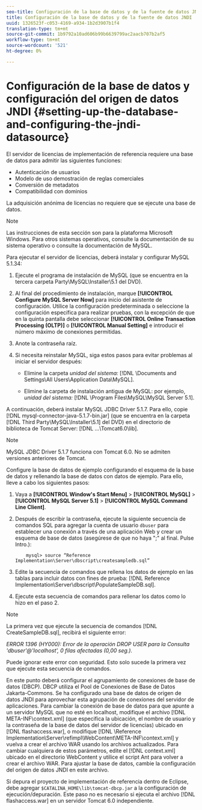 ```yaml
---
seo-title: Configuración de la base de datos y de la fuente de datos JNDI
title: Configuración de la base de datos y de la fuente de datos JNDI
uuid: 1326523f-c053-4169-a934-1b2d3907b1f4
translation-type: tm+mt
source-git-commit: 1b9792a10ad606b99b6639799ac2aacb707b2af5
workflow-type: tm+mt
source-wordcount: '521'
ht-degree: 0%

---
```



# Configuración de la base de datos y configuración del origen de datos JNDI {#setting-up-the-database-and-configuring-the-jndi-datasource}

El servidor de licencias de implementación de referencia requiere una base de datos para admitir las siguientes funciones:

* Autenticación de usuarios
* Modelo de uso demostración de reglas comerciales
* Conversión de metadatos
* Compatibilidad con dominios

La adquisición anónima de licencias no requiere que se ejecute una base de datos.

>[!NOTE]
>
>Las instrucciones de esta sección son para la plataforma Microsoft Windows. Para otros sistemas operativos, consulte la documentación de su sistema operativo o consulte la documentación de MySQL.

Para ejecutar el servidor de licencias, deberá instalar y configurar MySQL 5.1.34:

1. Ejecute el programa de instalación de MySQL (que se encuentra en la tercera carpeta Party\MySQL\Installer\5.1 del DVD).
1. Al final del procedimiento de instalación, marque **[!UICONTROL Configure MySQL Server Now]** para inicio del asistente de configuración. Utilice la configuración predeterminada o seleccione la configuración específica para realizar pruebas, con la excepción de que en la quinta pantalla debe seleccionar **[!UICONTROL Online Transaction Processing (OLTP)]** o **[!UICONTROL Manual Setting]** e introducir el número máximo de conexiones permitidas.

1. Anote la contraseña raíz.
1. Si necesita reinstalar MySQL, siga estos pasos para evitar problemas al iniciar el servidor después:

   * Elimine la carpeta *unidad del sistema:* [!DNL \Documents and Settings\All Users\Application Data\MySQL].

   * Elimine la carpeta de instalación antigua de MySQL: por ejemplo, *unidad del sistema:* [!DNL \Program Files\MySQL\MySQL Server 5.1].

A continuación, deberá instalar MySQL JDBC Driver 5.1.7. Para ello, copie [!DNL mysql-connector-java-5.1.7-bin.jar] (que se encuentra en la carpeta [!DNL Third Party\MySQL\Installer\5.1] del DVD) en el directorio de biblioteca de Tomcat Server: [!DNL ...\Tomcat6.0\lib].

>[!NOTE]
>
>MySQL JDBC Driver 5.1.7 funciona con Tomcat 6.0. No se admiten versiones anteriores de Tomcat.

Configure la base de datos de ejemplo configurando el esquema de la base de datos y rellenando la base de datos con datos de ejemplo. Para ello, lleve a cabo los siguientes pasos:

1. Vaya a **[!UICONTROL Window's Start Menu]** > **[!UICONTROL MySQL]** > **[!UICONTROL MySQL Server 5.1]** > **[!UICONTROL MySQL Command Line Client]**.
1. Después de escribir la contraseña, ejecute la siguiente secuencia de comandos SQL para agregar la cuenta de usuario `dbuser` para establecer una conexión a través de una aplicación Web y crear un esquema de base de datos (asegúrese de que no haya &quot;;&quot; al final. Pulse Intro.):

   ```
       mysql> source “Reference Implementation\Server\dbscript\createsampledb.sql”
   ```

1. Edite la secuencia de comandos que rellena los datos de ejemplo en las tablas para incluir datos con fines de prueba: [!DNL Reference Implementation\Server\dbscript\PopulateSampleDB.sql].
1. Ejecute esta secuencia de comandos para rellenar los datos como lo hizo en el paso 2.

>[!NOTE]
>
>La primera vez que ejecute la secuencia de comandos [!DNL CreateSampleDB.sql], recibirá el siguiente error:

*ERROR 1396 (HY000): Error de la operación DROP USER para la Consulta &#39;dbuser&#39;@&#39;localhost&#39;, 0 filas afectadas (0,00 seg.).*

Puede ignorar este error con seguridad. Esto solo sucede la primera vez que ejecute esta secuencia de comandos.

En este punto deberá configurar el agrupamiento de conexiones de base de datos (DBCP). DBCP utiliza el Pool de Conexiones de Base de Datos Jakarta-Commons. Se ha configurado una base de datos de origen de datos JNDI para aprovechar esta agrupación de conexiones del servidor de aplicaciones. Para cambiar la conexión de base de datos para que apunte a un servidor MySQL que no esté en localhost, modifique el archivo [!DNL META-INF\context.xml] (que especifica la ubicación, el nombre de usuario y la contraseña de la base de datos del servidor de licencias) ubicado en [!DNL flashaccess.war], o modifique [!DNL \Reference Implementation\Server\refimpl\WebContent\META-INF\context.xml] y vuelva a crear el archivo WAR usando los archivos actualizados. Para cambiar cualquiera de estos parámetros, edite el [!DNL context.xml] ubicado en el directorio WebContent y utilice el script Ant para volver a crear el archivo WAR. Para ajustar la base de datos, cambie la configuración del origen de datos JNDI en este archivo.

Si depura el proyecto de implementación de referencia dentro de Eclipse, debe agregar `$CATALINA_HOME\lib\tomcat-dbcp.jar` a la configuración de ejecución/depuración. Este paso no es necesario si ejecuta el archivo [!DNL flashaccess.war] en un servidor Tomcat 6.0 independiente.
